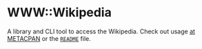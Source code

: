 # WWW::Wikipedia

A library and CLI tool to access the Wikipedia. Check out
usage [at METACPAN](https://metacpan.org/release/WWW-Wikipedia) or
the [`README`](README) file.
